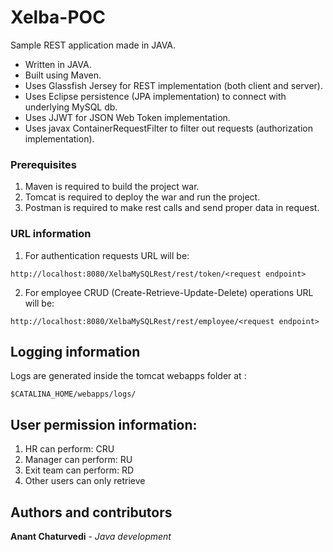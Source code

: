 # Xelba-POC
Sample REST application made in JAVA.
* Written in JAVA.
* Built using Maven.
* Uses Glassfish Jersey for REST implementation (both client and server).
* Uses Eclipse persistence (JPA implementation) to connect with underlying MySQL db.
* Uses JJWT for JSON Web Token implementation.
* Uses javax ContainerRequestFilter to filter out requests (authorization implementation).

### Prerequisites
1. Maven is required to build the project war.
2. Tomcat is required to deploy the war and run the project.
3. Postman is required to make rest calls and send proper data in request.

### URL information
1. For authentication requests URL will be:
```
http://localhost:8080/XelbaMySQLRest/rest/token/<request endpoint>
```

2. For employee CRUD (Create-Retrieve-Update-Delete) operations URL will be:
```
http://localhost:8080/XelbaMySQLRest/rest/employee/<request endpoint>
```

## Logging information
Logs are generated inside the tomcat webapps folder at :
```
$CATALINA_HOME/webapps/logs/
```

## User permission information:
1. HR can perform: CRU
2. Manager can perform: RU
3. Exit team can perform: RD
4. Other users can only retrieve

## Authors and contributors
**Anant Chaturvedi** - *Java development*